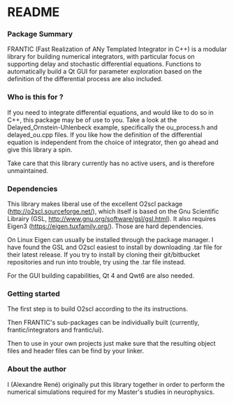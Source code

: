 # README #

### Package Summary ###

FRANTIC (Fast Realization of ANy Templated Integrator in C++) is a modular library for building numerical integrators, with particular focus on supporting delay and stochastic differential equations.
Functions to automatically build a Qt GUI for parameter exploration based on the definition of the differential process are also included.

### Who is this for ? ###

If you need to integrate differential equations, and would like to do so in C++, this package may be of use to you. Take a look at the Delayed_Ornstein-Uhlenbeck example, specifically the ou_process.h and delayed_ou.cpp files. If you like how the definition of the differential equation is independent from the choice of integrator, then go ahead and give this library a spin.

Take care that this library currently has no active users, and is therefore unmaintained.

### Dependencies ###

This library makes liberal use of the excellent O2scl package (http://o2scl.sourceforge.net/), which itself is based on the Gnu Scientific Librairy (GSL, http://www.gnu.org/software/gsl/gsl.html). It also requires Eigen3 (https://eigen.tuxfamily.org/). Those are hard dependencies.

On Linux Eigen can usually be installed through the package manager. I have found the GSL and O2scl easiest to install by downloading .tar file for their latest release. If you try to install by cloning their git/bitbucket repositories and run into trouble, try using the .tar file instead.

For the GUI building capabilities, Qt 4 and Qwt6 are also needed.

### Getting started ###

The first step is to build O2scl according to the its instructions.

Then FRANTIC's sub-packages can be individually built (currently, frantic/integrators and frantic/ui).

Then to use in your own projects just make sure that the resulting object files and header files can be find by your linker.

### About the author ###

I (Alexandre René) originally put this library together in order to perform the numerical simulations required for my Master's studies in neurophysics.
